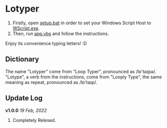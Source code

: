# Lotyper

1. Firstly, open [setup.bat](setup.bat) in order to set your Windows Script Host to [WScript.exe](https://docs.microsoft.com/en-us/windows-server/administration/windows-commands/wscript).
2. Then, run [app.vbs](app.vbs) and follow the instructions.

Enjoy its convenience typing letters! :D

## Dictionary

The name "Lotyper" come from "Loop Typer", pronounced as /lɒ'taɪpə/.
"Lotype", a verb from the instructions, come from "Looply Type", the same meaning as repeat, pronounced as /lɒ'taɪp/.

## Update Log

**v1.0.0** *19 Feb, 2022*
1. Completely Relesed.
